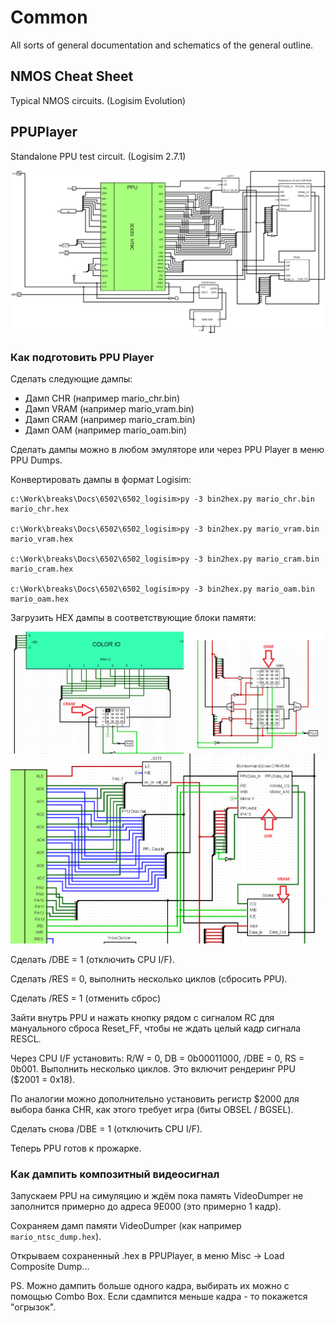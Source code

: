 # Common

All sorts of general documentation and schematics of the general outline.

## NMOS Cheat Sheet

Typical NMOS circuits. (Logisim Evolution)

## PPUPlayer

Standalone PPU test circuit. (Logisim 2.7.1)

![PPUPlayer_All.png](PPUPlayer_All.png)

### Как подготовить PPU Player

Сделать следующие дампы:
- Дамп CHR (например mario_chr.bin)
- Дамп VRAM (например mario_vram.bin)
- Дамп CRAM (например mario_cram.bin)
- Дамп OAM (например mario_oam.bin)

Сделать дампы можно в любом эмуляторе или через PPU Player в меню PPU Dumps.

Конвертировать дампы в формат Logisim:

```
c:\Work\breaks\Docs\6502\6502_logisim>py -3 bin2hex.py mario_chr.bin mario_chr.hex

c:\Work\breaks\Docs\6502\6502_logisim>py -3 bin2hex.py mario_vram.bin mario_vram.hex

c:\Work\breaks\Docs\6502\6502_logisim>py -3 bin2hex.py mario_cram.bin mario_cram.hex

c:\Work\breaks\Docs\6502\6502_logisim>py -3 bin2hex.py mario_oam.bin mario_oam.hex
```

Загрузить HEX дампы в соответствующие блоки памяти:

![ppu_dumps.png](ppu_dumps.png)

Сделать /DBE = 1 (отключить CPU I/F).

Сделать /RES = 0, выполнить несколько циклов (сбросить PPU).

Сделать /RES = 1 (отменить сброс)

Зайти внутрь PPU и нажать кнопку рядом с сигналом RC для мануального сброса Reset_FF, чтобы не ждать целый кадр сигнала RESCL.

Через CPU I/F установить: R/W = 0, DB = 0b00011000, /DBE = 0, RS = 0b001. Выполнить несколько циклов. Это включит рендеринг PPU ($2001 = 0x18).

По аналогии можно дополнительно установить регистр $2000 для выбора банка CHR, как этого требует игра (биты OBSEL / BGSEL).

Сделать снова /DBE = 1 (отключить CPU I/F).

Теперь PPU готов к прожарке.

### Как дампить композитный видеосигнал

Запускаем PPU на симуляцию и ждём пока память VideoDumper не заполнится примерно до адреса 9E000 (это примерно 1 кадр).

Сохраняем дамп памяти VideoDumper (как например `mario_ntsc_dump.hex`).

Открываем сохраненный .hex в PPUPlayer, в меню Misc -> Load Composite Dump...

PS. Можно дампить больше одного кадра, выбирать их можно с помощью Combo Box. Если сдампится меньше кадра - то покажется "огрызок".

